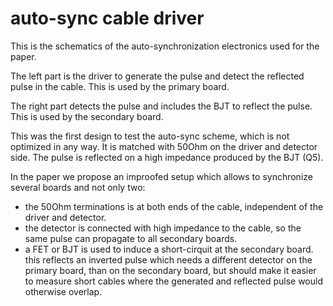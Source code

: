 # auto-sync cable driver

This is the schematics of the auto-synchronization electronics used for the paper.

The left part is the driver to generate the pulse and detect the reflected pulse in the cable. This is used by the primary board. 

The right part detects the pulse and includes the BJT to reflect the pulse. This is used by the secondary board.

This was the first design to test the auto-sync scheme, which is not optimized in any way. It is matched with 50Ohm on the driver and detector side. The pulse is reflected on a high impedance produced by the BJT (Q5). 

In the paper we propose an improofed setup which allows to synchronize several boards and not only two:
- the 50Ohm terminations is at both ends of the cable, independent of the driver and detector. 
- the detector is connected with high impedance to the cable, so the same pulse can propagate to all secondary boards.
- a FET or BJT is used to induce a short-cirquit at the secondary board. this reflects an inverted pulse which needs a different detector on the primary board, than on the secondary board, but should make it easier to measure short cables where the generated and reflected pulse would otherwise overlap.
